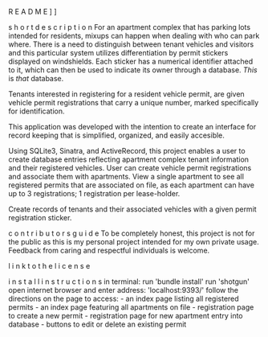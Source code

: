 R E A D M E ] ]

s h o r t   d e s c r i p t i o n
For an apartment complex that has parking lots intended for residents, mixups can happen when dealing with who can park where. There is a need to distinguish between tenant vehicles and visitors and this particular system utilizes differentiation by permit stickers displayed on windshields. Each sticker has a numerical identifier attached to it, which can then be used to indicate its owner through a database. 
*This* is *that* database.

Tenants interested in registering for a resident vehicle permit, are given vehicle permit registrations that carry a unique number, marked specifically for identification.

This application was developed with the intention to create an interface for record keeping that is simplified, organized, and easily accesible.

Using SQLite3, Sinatra, and ActiveRecord, this project enables a user to create database entries reflecting apartment complex tenant information and their registered vehicles. User can create vehicle permit registrations and associate them with apartments. View a single apartment to see all registered permits that are associated on file, as each apartment can have up to 3 registrations; 1 registration per lease-holder.

Create records of tenants and their associated vehicles with a given permit registration sticker.

c o n t r i b u t o r s   g u i d e
To be completely honest, this project is not for the public as this is my personal project intended for my own private usage. Feedback from caring and respectful individuals is welcome.

l i n k   t o   t h e   l i c e n s e

i n s t a l l   i n s t r u c t i o n s
in terminal:
    run 'bundle install' 
    run 'shotgun'
open internet browser and enter address: 
    'localhost:9393/'
follow the directions on the page to access:
    - an index page listing all registered permits
    - an index page featuring all apartments on file
    - registration page to create a new permit
    - registration page for new apartment entry into database
    - buttons to edit or delete an existing permit

